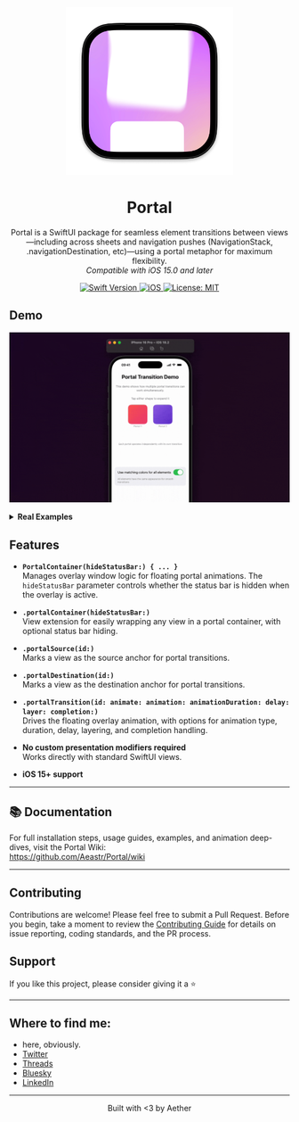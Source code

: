 <div align="center">
  <img width="300" height="300" src="/assets/icon.png" alt="Portal Logo">
  <h1><b>Portal</b></h1>
  <p>
    Portal is a SwiftUI package for seamless element transitions between views—including across sheets and navigation pushes (NavigationStack, .navigationDestination, etc)—using a portal metaphor for maximum flexibility.
    <br>
    <i>Compatible with iOS 15.0 and later</i>
  </p>
</div>

<div align="center">
  <a href="https://swift.org">
<!--     <img src="https://img.shields.io/badge/Swift-5.9%20%7C%206-orange.svg" alt="Swift Version"> -->
    <img src="https://img.shields.io/badge/Swift-5.7-orange.svg" alt="Swift Version">
  </a>
  <a href="https://www.apple.com/ios/">
    <img src="https://img.shields.io/badge/iOS-15%2B-blue.svg" alt="iOS">
  </a>
  <a href="LICENSE">
    <img src="https://img.shields.io/badge/License-MIT-green.svg" alt="License: MIT">
  </a>
</div>

## **Demo**

![Example](/assets/example1.gif)

<details>
  <summary><strong>Real Examples</strong></summary>

  https://github.com/user-attachments/assets/1658216e-dabd-442f-a7fe-7c2a19bf427d

  https://github.com/user-attachments/assets/7bba5836-f6e0-4d0b-95d7-f2c44c86c80a
</details>

## Features

- **`PortalContainer(hideStatusBar:) { ... }`**  
  Manages overlay window logic for floating portal animations. The `hideStatusBar` parameter controls whether the status bar is hidden when the overlay is active.

- **`.portalContainer(hideStatusBar:)`**  
  View extension for easily wrapping any view in a portal container, with optional status bar hiding.

- **`.portalSource(id:)`**  
  Marks a view as the source anchor for portal transitions.

- **`.portalDestination(id:)`**  
  Marks a view as the destination anchor for portal transitions.

- **`.portalTransition(id: animate: animation: animationDuration: delay: layer: completion:)`**  
  Drives the floating overlay animation, with options for animation type, duration, delay, layering, and completion handling.

- **No custom presentation modifiers required**  
  Works directly with standard SwiftUI views.

- **iOS 15+ support**

---

## 📚 Documentation

For full installation steps, usage guides, examples, and animation deep-dives, visit the Portal Wiki:  
https://github.com/Aeastr/Portal/wiki

---

## Contributing

Contributions are welcome! Please feel free to submit a Pull Request. Before you begin, take a moment to review the [Contributing Guide](CONTRIBUTING.md) for details on issue reporting, coding standards, and the PR process.

## Support

If you like this project, please consider giving it a ⭐️

---

## Where to find me:  
- here, obviously.  
- [Twitter](https://x.com/AetherAurelia)  
- [Threads](https://www.threads.net/@aetheraurelia)  
- [Bluesky](https://bsky.app/profile/aethers.world)  
- [LinkedIn](https://www.linkedin.com/in/willjones24)

---

<p align="center">Built with <3 by Aether</p>


